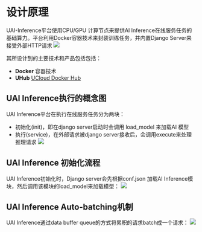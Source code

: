 

# 设计原理 
UAI-Inference平台使用CPU/GPU 计算节点来提供AI Inference在线服务任务的基础算力。平台利用Docker容器技术来封装训练任务，并内置Django Server来接受外部HTTP请求
![](ai/uai-inference/images/general/ai_inference综述.png)

其所设计到的主要技术和产品包括包括：
  - **Docker** 容器技术
  - **UHub** [UCloud Docker Hub](compute/uhub/index)

## UAI Inference执行的概念图
UAI Inference平台在执行在线服务任务分为两块：

  * 初始化(init)，即在django server启动时会调用 load\_model 来加载AI 模型
  * 执行(service)，在外部请求被django server接收后，会调用execute来处理推理请求
![](ai/uai-inference/images/general/ai_inference执行.png)

## UAI Inference 初始化流程
UAI Inference初始化时，Django server会先根据conf.json 加载AI Inference模块，然后调用该模块的load_model来加载模型：
![](ai/uai-inference/images/general/init.png)

## UAI Inference Auto-batching机制
UAI Inference通过data buffer queue的方式将累积的请求batch成一个请求：
![](ai/uai-inference/images/general/ai_inference_batch.png)

